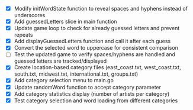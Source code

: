 - [x] Modify initWordState function to reveal spaces and hyphens instead of underscores
- [x] Add guessedLetters slice in main function
- [x] Update game loop to check for already guessed letters and prevent repeats
- [x] Add displayGuessedLetters function and call it after each guess
- [x] Convert the selected word to uppercase for consistent comparison
- [ ] Test the updated game to verify spaces/hyphens are handled and guessed letters are tracked/displayed
- [x] Create location-based category files (east_coast.txt, west_coast.txt, south.txt, midwest.txt, international.txt, groups.txt)
- [x] Add category selection menu to main.go
- [x] Update randomWord function to accept category parameter
- [x] Add category statistics display (number of artists per category)
- [x] Test category selection and word loading from different categories

